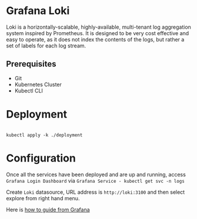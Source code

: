 # Grafana Loki

Loki is a horizontally-scalable, highly-available, multi-tenant log aggregation system inspired by Prometheus. It is designed to be very cost effective and easy to operate, as it does not index the contents of the logs, but rather a set of labels for each log stream.

## Prerequisites
 - Git
 - Kubernetes Cluster
 - Kubectl CLI

# Deployment

```shell

kubectl apply -k ./deployment

```

# Configuration

Once all the services have been deployed and are up and running, access `Grafana Login Dashboard` via `Grafana Service - kubectl get svc -n logs`

Create `Loki` datasource, URL address is `http://loki:3100` and then select explore from right hand menu.

Here is [how to guide from Grafana](https://github.com/grafana/loki/blob/master/docs/usage.md)
